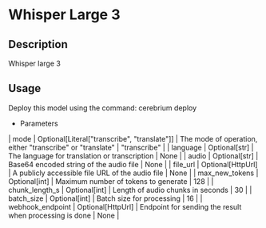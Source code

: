 # Whisper Large 3

## Description
Whisper large 3

## Usage
Deploy this model using the command: cerebrium deploy <NAME>

- Parameters

| mode | Optional[Literal["transcribe", "translate"]] | The mode of operation, either "transcribe" or "translate" | "transcribe" |
| language | Optional[str] | The language for translation or transcription | None |
| audio | Optional[str] | Base64 encoded string of the audio file | None |
| file_url | Optional[HttpUrl] | A publicly accessible file URL of the audio file | None |
| max_new_tokens | Optional[int] | Maximum number of tokens to generate | 128 |
| chunk_length_s | Optional[int] | Length of audio chunks in seconds | 30 |
| batch_size | Optional[int] | Batch size for processing | 16 |
| webhook_endpoint | Optional[HttpUrl] | Endpoint for sending the result when processing is done | None |